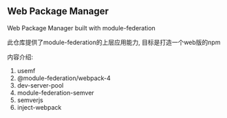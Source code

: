 ## Web Package Manager
Web Package Manager built with module-federation

此仓库提供了module-federation的上层应用能力, 目标是打造一个web版的npm

内容介绍:

1. usemf
2. @module-federation/webpack-4
3. dev-server-pool
4. module-federation-semver
5. semverjs
6. inject-webpack
